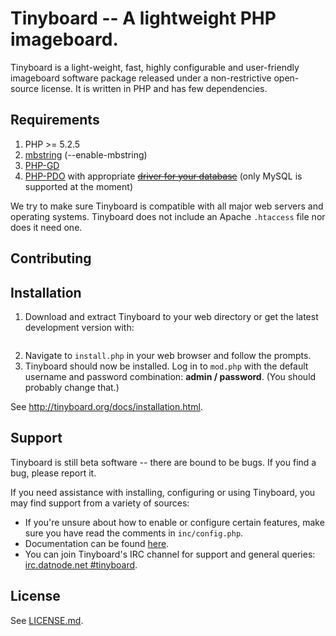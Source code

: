 Tinyboard -- A lightweight PHP imageboard.
==========================================

Tinyboard is a light-weight, fast, highly configurable and user-friendly
imageboard software package released under a non-restrictive open-source
license. It is written in PHP and has few dependencies.

Requirements
------------
1.	PHP >= 5.2.5
2.	[mbstring](http://www.php.net/manual/en/mbstring.installation.php) 
	(--enable-mbstring)
3.	[PHP-GD](http://php.net/manual/en/book.image.php)
4.	[PHP-PDO](http://php.net/manual/en/book.pdo.php) with appropriate <del>[driver for your database](http://www.php.net/manual/en/pdo.drivers.php)</del> (only MySQL is supported at the moment)

We try to make sure Tinyboard is compatible with all major web servers and
operating systems. Tinyboard does not include an Apache ```.htaccess``` file nor does
it need one.

Contributing
------------


Installation
-------------
1.	Download and extract Tinyboard to your web directory or get the latest
	development version with:
	```git clone git://github.com/savetheinternet/Tinyboard.git
	```
2.	Navigate to ```install.php``` in your web browser and follow the
	prompts.
3.	Tinyboard should now be installed. Log in to ```mod.php``` with the
	default username and password combination: **admin / password**. (You
	should probably change that.)

See <http://tinyboard.org/docs/installation.html>.

Support
--------
Tinyboard is still beta software -- there are bound to be bugs. If you find a
bug, please report it.

If you need assistance with installing, configuring or using Tinyboard, you may
find support from a variety of sources:

*	If you're unsure about how to enable or configure certain features, make
	sure you have read the comments in ```inc/config.php```.
*	Documentation can be found [here](http://tinyboard.org/docs/).
*	You can join Tinyboard's IRC channel for support and general queries: 
	[irc.datnode.net #tinyboard](irc://irc.datnode.net/tinyboard).

License
--------
See [LICENSE.md](http://github.com/savetheinternet/Tinyboard/blob/master/LICENSE.md).

